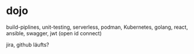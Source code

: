 # dojo
build-piplines, unit-testing, serverless, podman, Kubernetes, golang, react, ansible, swagger, jwt (open id connect)

jira, github
läufts?
